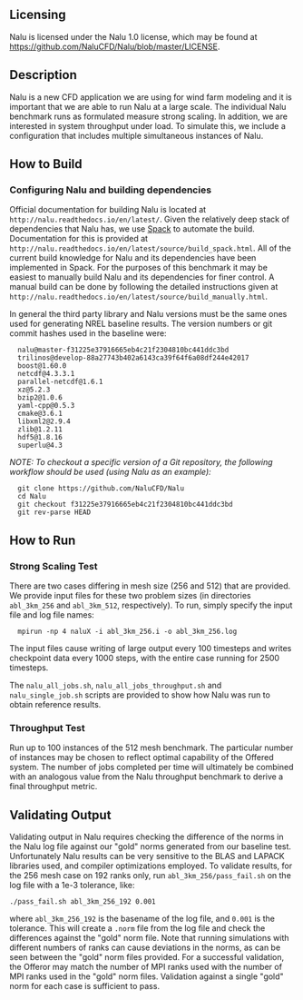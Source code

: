 Licensing
---------
Nalu is licensed under the Nalu 1.0 license, which may be found at https://github.com/NaluCFD/Nalu/blob/master/LICENSE.

Description
-----------
Nalu is a new CFD application we are using for wind farm modeling and it is important that we are able to run Nalu at a large scale. The individual Nalu benchmark runs as formulated measure strong scaling. In addition, we are interested in system throughput under load. To simulate this, we include a configuration that includes multiple simultaneous instances of Nalu. 

How to Build
------------
### Configuring Nalu and building dependencies
Official documentation for building Nalu is located at `http://nalu.readthedocs.io/en/latest/`. Given the relatively deep stack of dependencies that Nalu has, we use [Spack](https://github.com/LLNL/spack) to automate the build. Documentation for this is provided at `http://nalu.readthedocs.io/en/latest/source/build_spack.html`. All of the current build knowledge for Nalu and its dependencies have been implemented in Spack. For the purposes of this benchmark it may be easiest to manually build Nalu and its dependencies for finer control. A manual build can be done by following the detailed instructions given at `http://nalu.readthedocs.io/en/latest/source/build_manually.html`.

In general the third party library and Nalu versions must be the same ones used for generating NREL baseline results. The version numbers or git commit hashes used in the baseline were:

```
  nalu@master-f31225e37916665eb4c21f2304810bc441ddc3bd
  trilinos@develop-88a27743b402a6143ca39f64f6a08df244e42017
  boost@1.60.0
  netcdf@4.3.3.1
  parallel-netcdf@1.6.1
  xz@5.2.3
  bzip2@1.0.6
  yaml-cpp@0.5.3
  cmake@3.6.1
  libxml2@2.9.4
  zlib@1.2.11
  hdf5@1.8.16
  superlu@4.3
```
_NOTE: To checkout a specific version of a Git repository, the following workflow should be used (using Nalu as an example):_
```
  git clone https://github.com/NaluCFD/Nalu
  cd Nalu
  git checkout f31225e37916665eb4c21f2304810bc441ddc3bd
  git rev-parse HEAD
```

How to Run
----------
### Strong Scaling Test
There are two cases differing in mesh size (256 and 512) that are provided. We provide input files for these two problem sizes (in directories `abl_3km_256` and `abl_3km_512`, respectively). To run, simply specify the input file and log file names:

```
  mpirun -np 4 naluX -i abl_3km_256.i -o abl_3km_256.log
```

The input files cause writing of large output every 100 timesteps and writes checkpoint data every 1000 steps, with the entire case running for 2500 timesteps.

The `nalu_all_jobs.sh`, `nalu_all_jobs_throughput.sh` and `nalu_single_job.sh` scripts are provided to show how Nalu was run to obtain reference results. 

### Throughput Test
Run up to 100 instances of the 512 mesh benchmark. The particular number of instances may be chosen to reflect optimal capability of the Offered system. The number of jobs completed per time will ultimately be combined with an analogous value from the Nalu throughput benchmark to derive a final throughput metric.

Validating Output
-----------------
Validating output in Nalu requires checking the difference of the norms in the Nalu log file against our "gold" norms generated from our baseline test. Unfortunately Nalu results can be very sensitive to the BLAS and LAPACK libraries used, and compiler optimizations employed. To validate results, for the 256 mesh case on 192 ranks only, run `abl_3km_256/pass_fail.sh` on the log file with a 1e-3 tolerance, like:

```
./pass_fail.sh abl_3km_256_192 0.001
```

where `abl_3km_256_192` is the basename of the log file, and `0.001` is the tolerance. This will create a `.norm` file from the log file and check the differences against the "gold" norm file.  Note that running simulations with different numbers of ranks can cause deviations in the norms, as can be seen between the "gold" norm files provided. For a successful validation, the Offeror may match the number of MPI ranks used with the number of MPI ranks used in the "gold" norm files. Validation against a single "gold" norm for each case is sufficient to pass.

